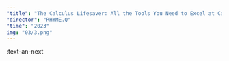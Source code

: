 ```yaml
---
"title": "The Calculus Lifesaver: All the Tools You Need to Excel at Calculus"
"director": "RHYME.Q"
"time": "2023"
img: "03/3.png"
---
```


:text-an-next
